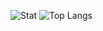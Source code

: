 ![Stat](https://github-readme-stats.vercel.app/api?username=charlie-moomoo&count_private=true&include_all_commits=true&show_icons=true&title_color=#FF3CA4&icon_color=#ff3ca4&hide=prs,issues,co)
![Top Langs](https://github-readme-stats.vercel.app/api/top-langs/?username=charlie-moomoo)
